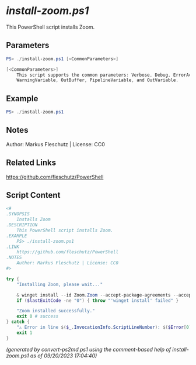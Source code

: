 *install-zoom.ps1*
================

This PowerShell script installs Zoom.

Parameters
----------
```powershell
PS> ./install-zoom.ps1 [<CommonParameters>]

[<CommonParameters>]
    This script supports the common parameters: Verbose, Debug, ErrorAction, ErrorVariable, WarningAction, 
    WarningVariable, OutBuffer, PipelineVariable, and OutVariable.
```

Example
-------
```powershell
PS> ./install-zoom.ps1

```

Notes
-----
Author: Markus Fleschutz | License: CC0

Related Links
-------------
https://github.com/fleschutz/PowerShell

Script Content
--------------
```powershell
<#
.SYNOPSIS
	Installs Zoom
.DESCRIPTION
	This PowerShell script installs Zoom.
.EXAMPLE
	PS> ./install-zoom.ps1
.LINK
	https://github.com/fleschutz/PowerShell
.NOTES
	Author: Markus Fleschutz | License: CC0
#>

try {
	"Installing Zoom, please wait..."

	& winget install --id Zoom.Zoom --accept-package-agreements --accept-source-agreements
	if ($lastExitCode -ne "0") { throw "'winget install' failed" }

	"Zoom installed successfully."
	exit 0 # success
} catch {
	"⚠️ Error in line $($_.InvocationInfo.ScriptLineNumber): $($Error[0])"
	exit 1
}
```

*(generated by convert-ps2md.ps1 using the comment-based help of install-zoom.ps1 as of 09/20/2023 17:04:40)*
